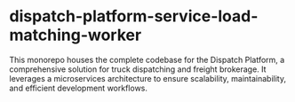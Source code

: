 # dispatch-platform-service-load-matching-worker
This monorepo houses the complete codebase for the Dispatch Platform, a comprehensive solution for truck dispatching and freight brokerage. It leverages a microservices architecture to ensure scalability, maintainability, and efficient development workflows.
